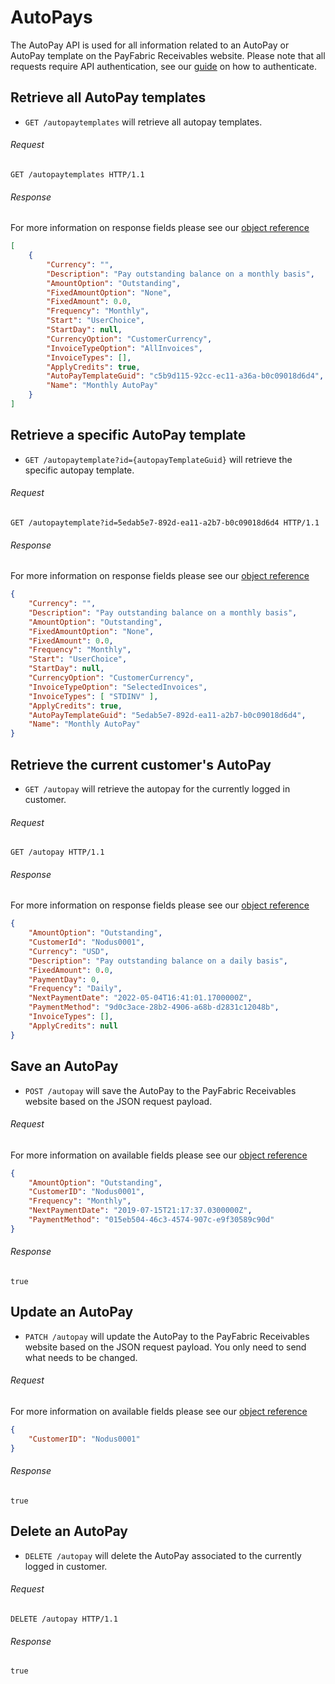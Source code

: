 AutoPays
============

The AutoPay API is used for all information related to an AutoPay or AutoPay template on the PayFabric Receivables website. Please note that all requests require API authentication, see our [guide](Token.md) on how to authenticate.

Retrieve all AutoPay templates
--------------------

* `GET /autopaytemplates` will retrieve all autopay templates.

###### Request
```http 
GET /autopaytemplates HTTP/1.1
```

###### Response
For more information on response fields please see our [object reference](../../Objects/AutoPayTemplate.md)
```json
[
    {
        "Currency": "",
        "Description": "Pay outstanding balance on a monthly basis",
        "AmountOption": "Outstanding",
        "FixedAmountOption": "None",
        "FixedAmount": 0.0,
        "Frequency": "Monthly",
        "Start": "UserChoice",
        "StartDay": null,
        "CurrencyOption": "CustomerCurrency",
        "InvoiceTypeOption": "AllInvoices",
        "InvoiceTypes": [],
        "ApplyCredits": true,
        "AutoPayTemplateGuid": "c5b9d115-92cc-ec11-a36a-b0c09018d6d4",
        "Name": "Monthly AutoPay"
    }
]
```


Retrieve a specific AutoPay template
--------------------

* `GET /autopaytemplate?id={autopayTemplateGuid}` will retrieve the specific autopay template.

###### Request
```http
GET /autopaytemplate?id=5edab5e7-892d-ea11-a2b7-b0c09018d6d4 HTTP/1.1
```

###### Response
For more information on response fields please see our [object reference](../../Objects/AutoPayTemplate.md)
```json
{
    "Currency": "",
    "Description": "Pay outstanding balance on a monthly basis",
    "AmountOption": "Outstanding",
    "FixedAmountOption": "None",
    "FixedAmount": 0.0,
    "Frequency": "Monthly",
    "Start": "UserChoice",
    "StartDay": null,
    "CurrencyOption": "CustomerCurrency",
    "InvoiceTypeOption": "SelectedInvoices",
    "InvoiceTypes": [ "STDINV" ],
    "ApplyCredits": true,
    "AutoPayTemplateGuid": "5edab5e7-892d-ea11-a2b7-b0c09018d6d4",
    "Name": "Monthly AutoPay"
}
```


Retrieve the current customer's AutoPay
--------------------

* `GET /autopay` will retrieve the autopay for the currently logged in customer.

###### Request
```http
GET /autopay HTTP/1.1
```

###### Response
For more information on response fields please see our [object reference](../../Objects/AutoPay.md#autopayresponse)
```json
{
    "AmountOption": "Outstanding",
    "CustomerId": "Nodus0001",
    "Currency": "USD",
    "Description": "Pay outstanding balance on a daily basis",
    "FixedAmount": 0.0,
    "PaymentDay": 0,
    "Frequency": "Daily",
    "NextPaymentDate": "2022-05-04T16:41:01.1700000Z",
    "PaymentMethod": "9d0c3ace-28b2-4906-a68b-d2831c12048b",
    "InvoiceTypes": [],
    "ApplyCredits": null
}
```


Save an AutoPay
--------------------

* `POST /autopay` will save the AutoPay to the PayFabric Receivables website based on the JSON request payload.

###### Request
For more information on available fields please see our [object reference](../../Objects/AutoPay.md#autopaypost)
```json
{
    "AmountOption": "Outstanding",
    "CustomerID": "Nodus0001",
    "Frequency": "Monthly",
    "NextPaymentDate": "2019-07-15T21:17:37.0300000Z",
    "PaymentMethod": "015eb504-46c3-4574-907c-e9f30589c90d"
}
```

###### Response
```text
true
```


Update an AutoPay
--------------------

* `PATCH /autopay` will update the AutoPay to the PayFabric Receivables website based on the JSON request payload. You only need to send what needs to be changed.

###### Request
For more information on available fields please see our [object reference](../../Objects/AutoPay.md#autopaypost)
```json
{
    "CustomerID": "Nodus0001"
}
```

###### Response
```text
true
```


Delete an AutoPay
--------------------

* `DELETE /autopay` will delete the AutoPay associated to the currently logged in customer.

###### Request
```http
DELETE /autopay HTTP/1.1
```

###### Response
```text
true
```
